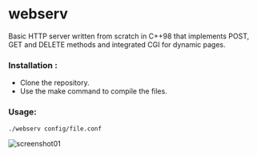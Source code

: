 # webserv
Basic HTTP server written from scratch in C++98 that implements POST, GET and DELETE methods and integrated CGI for dynamic pages.

### Installation :
- Clone the repository.
- Use the make command to compile the files.

### Usage:
```./webserv config/file.conf```

![screenshot01](https://i.imgur.com/EcCyeyN.png)
